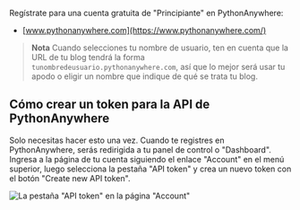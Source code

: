 Regístrate para una cuenta gratuita de "Principiante" en PythonAnywhere:

* [www.pythonanywhere.com](https://www.pythonanywhere.com/)

> **Nota** Cuando selecciones tu nombre de usuario, ten en cuenta que la URL de tu blog tendrá la forma `tunombredeusuario.pythonanywhere.com`, así que lo mejor será usar tu apodo o eligir un nombre que indique de qué se trata tu blog.

## Cómo crear un token para la API de PythonAnywhere

Solo necesitas hacer esto una vez. Cuando te registres en PythonAnywhere, serás redirigida a tu panel de control o "Dashboard". Ingresa a la página de tu cuenta siguiendo el enlace "Account" en el menú superior, luego selecciona la pestaña "API token" y crea un nuevo token con el botón "Create new API token".

![La pestaña "API token" en la página "Account"](../deploy/images/pythonanywhere_create_api_token.png)